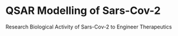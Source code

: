 # QSAR Modelling of Sars-Cov-2 
Research Biological Activity of Sars-Cov-2 to Engineer Therapeutics

